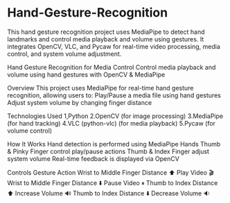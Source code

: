 # Hand-Gesture-Recognition
This hand gesture recognition project uses MediaPipe to detect hand landmarks and control media playback and volume using gestures. It integrates OpenCV, VLC, and Pycaw for real-time video processing, media control, and system volume adjustment.

Hand Gesture Recognition for Media Control
 Control media playback and volume using hand gestures with OpenCV & MediaPipe

Overview
This project uses MediaPipe for real-time hand gesture recognition, allowing users to:
 Play/Pause a media file using hand gestures
 Adjust system volume by changing finger distance

Technologies Used
1,Python
2.OpenCV (for image processing)
3.MediaPipe (for hand tracking)
4.VLC (python-vlc) (for media playback)
5.Pycaw (for volume control)

How It Works
 Hand detection is performed using MediaPipe Hands
 Thumb & Pinky Finger control play/pause actions
 Thumb & Index Finger adjust system volume
 Real-time feedback is displayed via OpenCV

Controls
Gesture	Action
Wrist to Middle Finger Distance ⬆️	Play Video 🎬
Wrist to Middle Finger Distance ⬇️	Pause Video ⏸
Thumb to Index Distance ⬆️	Increase Volume 🔊
Thumb to Index Distance ⬇️	Decrease Volume 🔉





 
